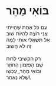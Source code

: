 # בּוֹאִי מַהֵר

עִם כֹּל אַחַת שֶׁהָיִיתִי\
אֲנִי רוֹצֶה לִהְיוֹת שׁוּב\
אַל תִּשְׁאֲלִי אוֹתִי לָמָּה\
זֶה לֹא חָשׁוּב\
\
רַק הַקְשִׁיבִי לָרוּחַ\
שָׁם הַפִּזְמוֹן הַחוֹזֵר\
וּבוֹאִי מַהֵר, עַכְשָׁו \
שֶׁלֹּא נְאַחֵר\
